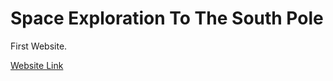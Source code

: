 # Space Exploration To The South Pole

First Website.

[Website Link](https://jl835.github.io/lab_2_part_2/)
